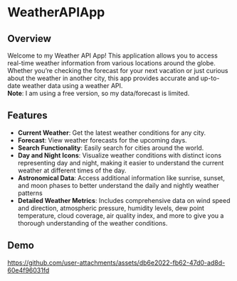 # WeatherAPIApp  
## Overview
Welcome to my Weather API App! This application allows you to access real-time weather information from various locations around the globe. Whether you’re checking the forecast for your next vacation or just curious about the weather in another city, this app provides accurate and up-to-date weather data using a weather API.  
**Note**: I am using a free version, so my data/forecast is limited.

## Features
- **Current Weather**: Get the latest weather conditions for any city.
- **Forecast**: View weather forecasts for the upcoming days.
- **Search Functionality**: Easily search for cities around the world.
- **Day and Night Icons**: Visualize weather conditions with distinct icons representing day and night, making it easier to understand the current weather at different times of the day.
- **Astronomical Data**: Access additional information like sunrise, sunset, and moon phases to better understand the daily and nightly weather patterns
- **Detailed Weather Metrics**: Includes comprehensive data on wind speed and direction, atmospheric pressure, humidity levels, dew point temperature, cloud coverage, air quality index, and more to give you a thorough understanding of the weather conditions.

## Demo

https://github.com/user-attachments/assets/db6e2022-fb62-47d0-ad8d-60e4f96031fd


